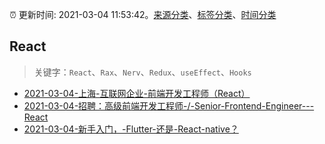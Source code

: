 :alarm_clock: 更新时间: 2021-03-04 11:53:42。[来源分类](../README.md)、[标签分类](../TAGS.md)、[时间分类](../TIMELINE.md)

## React


> 关键字：`React`、`Rax`、`Nerv`、`Redux`、`useEffect`、`Hooks`



- [2021-03-04-上海-互联网企业-前端开发工程师（React）](https://www.v2ex.com/t/758526) 
- [2021-03-04-招聘：高级前端开发工程师-/-Senior-Frontend-Engineer---React](https://www.v2ex.com/t/758520) 
- [2021-03-04-新手入门，-Flutter-还是-React-native？](https://www.v2ex.com/t/758517) 